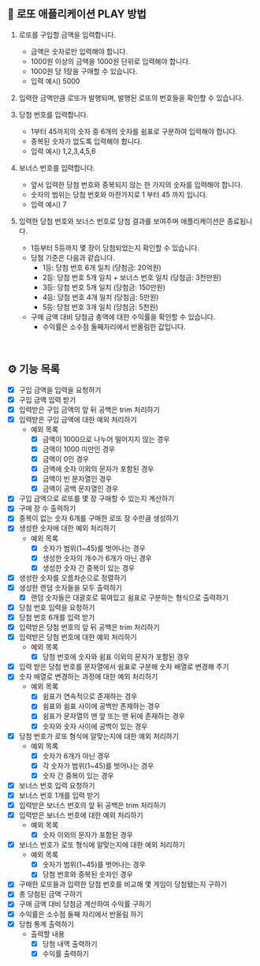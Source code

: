 ## 🎱 로또 애플리케이션 PLAY 방법

1. 로또를 구입할 금액을 입력합니다.

   - 금액은 숫자로만 입력해야 합니다.
   - 1000원 이상의 금액을 1000원 단위로 입력해야 합니다.
   - 1000원 당 1장을 구매할 수 있습니다.
   - 입력 예시) 5000

2. 입력한 금액만큼 로또가 발행되며, 발행된 로또의 번호들을 확인할 수 있습니다.

3. 당첨 번호를 입력합니다.

   - 1부터 45까지의 숫자 중 6개의 숫자를 쉼표로 구분하여 입력해야 합니다.
   - 중복된 숫자가 없도록 입력해야 합니다.
   - 입력 예시) 1,2,3,4,5,6

4. 보너스 번호를 입력합니다.

   - 앞서 입력한 당첨 번호와 중복되지 않는 한 가지의 숫자를 입력해야 합니다.
   - 숫자의 범위는 당첨 번호와 마찬가지로 1 부터 45 까지 입니다.
   - 입력 예시) 7

5. 입력한 당첨 번호와 보너스 번호로 당첨 결과를 보여주며 애플리케이션은 종료됩니다.

   - 1등부터 5등까지 몇 장이 당첨되었는지 확인할 수 있습니다.
   - 당첨 기준은 다음과 같습니다.
     - 1등: 당첨 번호 6개 일치 (당첨금: 20억원)
     - 2등: 당첨 번호 5개 일치 + 보너스 번호 일치 (당첨금: 3천만원)
     - 3등: 당첨 번호 5개 일치 (당첨금: 150만원)
     - 4등: 당첨 번호 4개 일치 (당첨금: 5만원)
     - 5등: 당첨 번호 3개 일치 (당첨금: 5천원)
   - 구매 금액 대비 당첨금 총액에 대한 수익률을 확인할 수 있습니다.
     - 수익률은 소수점 둘째자리에서 반올림한 값입니다.

<br>

## ⚙️ 기능 목록

- [x] 구입 금액을 입력을 요청하기
- [x] 구입 금액 입력 받기
- [x] 입력받은 구입 금액의 앞 뒤 공백은 trim 처리하기
- [x] 입력받은 구입 금액에 대한 예외 처리하기
  - 예외 목록
    - [x] 금액이 1000으로 나누어 떨어지지 않는 경우
    - [x] 금액이 1000 미만인 경우
    - [x] 금액이 0인 경우
    - [x] 금액에 숫자 이외의 문자가 포함된 경우
    - [x] 금액이 빈 문자열인 경우
    - [x] 금액이 공백 문자열인 경우
- [x] 구입 금액으로 로또를 몇 장 구매할 수 있는지 계산하기
- [x] 구매 장 수 출력하기
- [x] 중복이 없는 숫자 6개를 구매한 로또 장 수만큼 생성하기
- [x] 생성한 숫자에 대한 예외 처리하기
  - 예외 목록
    - [x] 숫자가 범위(1~45)를 벗어나는 경우
    - [x] 생성한 숫자의 개수가 6개가 아닌 경우
    - [x] 생성한 숫자 간 중복이 있는 경우
- [x] 생성한 숫자를 오름차순으로 정렬하기
- [x] 생성한 랜덤 숫자들을 모두 출력하기
  - [x] 랜덤 숫자들은 대괄호로 묶여있고 쉼표로 구분하는 형식으로 출력하기
- [x] 당첨 번호 입력을 요청하기
- [x] 당첨 번호 6개를 입력 받기
- [x] 입력받은 당첨 번호의 앞 뒤 공백은 trim 처리하기
- [x] 입력받은 당첨 번호에 대한 예외 처리하기
  - 예외 목록
    - [x] 당첨 번호에 숫자와 쉼표 이외의 문자가 포함된 경우
- [x] 입력 받은 당첨 번호를 문자열에서 쉼표로 구분해 숫자 배열로 변경해 주기
- [x] 숫자 배열로 변경하는 과정에 대한 예외 처리하기
  - 예외 목록
    - [x] 쉼표가 연속적으로 존재하는 경우
    - [x] 쉼표와 쉼표 사이에 공백만 존재하는 경우
    - [x] 쉼표가 문자열의 맨 앞 또는 맨 뒤에 존재하는 경우
    - [x] 숫자와 숫자 사이에 공백이 있는 경우
- [x] 당첨 번호가 로또 형식에 알맞는지에 대한 예외 처리하기
  - 예외 목록
    - [x] 숫자가 6개가 아닌 경우
    - [x] 각 숫자가 범위(1~45)를 벗어나는 경우
    - [x] 숫자 간 중복이 있는 경우
- [x] 보너스 번호 입력 요청하기
- [x] 보너스 번호 1개를 입력 받기
- [x] 입력받은 보너스 번호의 앞 뒤 공백은 trim 처리하기
- [x] 입력받은 보너스 번호에 대한 예외 처리하기
  - 예외 목록
    - [x] 숫자 이외의 문자가 포함된 경우
- [x] 보너스 번호가 로또 형식에 알맞는지에 대한 예외 처리하기
  - 예외 목록
    - [x] 숫자가 범위(1~45)를 벗어나는 경우
    - [x] 당첨 번호와 중복된 숫자인 경우
- [x] 구매한 로또들과 입력한 당첨 번호를 비교해 몇 게임이 당첨됐는지 구하기
- [x] 총 당첨된 금액 구하기
- [x] 구매 금액 대비 당첨금 계산하여 수익률 구하기
- [x] 수익률은 소수점 둘째 자리에서 반올림 하기
- [x] 당첨 통계 출력하기
  - 출력할 내용
    - [x] 당첨 내역 출력하기
    - [x] 수익률 출력하기
